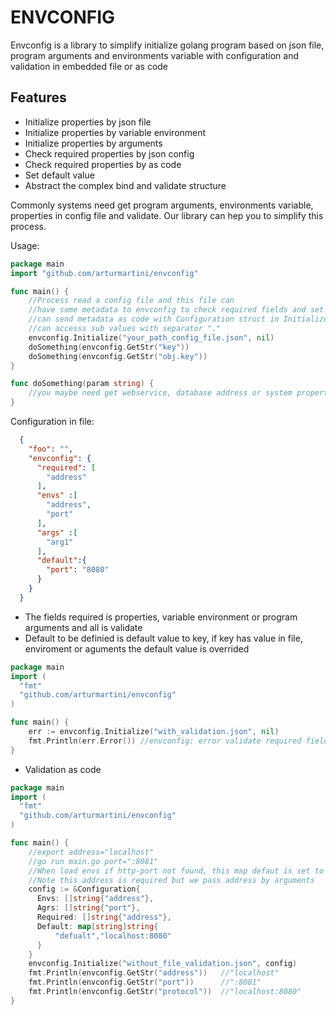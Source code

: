   # ENVCONFIG
Envconfig is a library to simplify initialize golang program based on json file, program arguments and environments variable with configuration and validation in embedded file or as code

## Features 
* Initialize properties by json file  
* Initialize properties by variable environment
* Initialize properties by arguments
* Check required properties by json config
* Check required properties by as code
* Set default value
* Abstract the complex bind and validate structure

Commonly systems need get program arguments, environments variable, properties in config file
and validate. Our library can hep you to simplify this process.

Usage:
```go
package main
import "github.com/arturmartini/envconfig"

func main() {
    //Process read a config file and this file can
    //have some metadata to envconfig to check required fields and set default values
    //can send metadata as code with Configuration struct in Initialize func
    //can accesss sub values with separator "."
    envconfig.Initialize("your_path_config_file.json", nil)
    doSomething(envconfig.GetStr("key"))
    doSomething(envconfig.GetStr("obj.key"))
}

func doSomething(param string) {
    //you maybe need get webservice, database address or system property
}
```

Configuration in file:
```json
  {
    "foo": "",
    "envconfig": {
      "required": [
        "address"
      ],
      "envs" :[
        "address",
        "port"
      ],
      "args" :[
        "arg1" 
      ],
      "default":{
        "port": "8080"
      }
    }
  }
```
* The fields required is properties, variable environment or program arguments and all is validate
* Default to be definied is default value to key, if key has value in file, enviroment or aguments the default value is overrided


```go
package main
import (
  "fmt"
  "github.com/arturmartini/envconfig"
)

func main() {
    err := envconfig.Initialize("with_validation.json", nil)
    fmt.Println(err.Error()) //envconfig: error validate required fields: [address]
}
```

* Validation as code
```go
package main
import (
  "fmt"
  "github.com/arturmartini/envconfig"
)

func main() {
    //export address="localhost"
    //go run main.go port=":8081"
    //When load envs if http-port not found, this map defaut is set to default value
    //Note this address is required but we pass address by arguments
    config := &Configuration{
      Envs: []string{"address"},
      Agrs: []string{"port"},
      Required: []string{"address"},
      Default: map[string]string{
          "defualt","localhost:8080"
      }
    }
    envconfig.Initialize("without_file_validation.json", config)
    fmt.Println(envconfig.GetStr("address"))   //"localhost"
    fmt.Println(envconfig.GetStr("port"))      //":8081"
    fmt.Println(envconfig.GetStr("protocol"))  //"localhost:8080"
}
```
